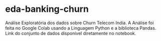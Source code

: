 # eda-banking-churn
Análise Exploratória dos dados sobre Churn Telecom India. A Análise foi feita no Google Colab usando a Linguagem Python e a biblioteca Pandas. Link do conjunto de dados disponível diretamente no notebook.
